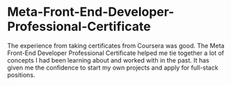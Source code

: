 # Meta-Front-End-Developer-Professional-Certificate
The experience from taking certificates from Coursera was good. The Meta Front-End Developer Professional Certificate helped me tie together a lot of concepts I had been learning about and worked with in the past. It has given me the confidence to start my own projects and apply for full-stack positions.
